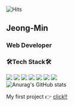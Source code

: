 <!--
**jjeongminchoi/jjeongminchoi** is a ✨ _special_ ✨ repository because its `README.md` (this file) appears on your GitHub profile.

Here are some ideas to get you started:

- 🔭 I’m currently working on ...
- 🌱 I’m currently learning ...
- 👯 I’m looking to collaborate on ...
- 🤔 I’m looking for help with ...
- 💬 Ask me about ...
- 📫 How to reach me: ...
- 😄 Pronouns: ...
- ⚡ Fun fact: ...👋
-->
![Hits](https://hits.seeyoufarm.com/api/count/incr/badge.svg?url=https://github.com/jjeongminchoi%2Fgjbae1212%2Fhit-counter&count_bg=%2379C83D&title_bg=%23555555&icon=&icon_color=%23E7E7E7&title=hits&edge_flat=true)
## Jeong-Min
### Web Developer
### 🛠Tech Stack🛠 
<img src="https://img.shields.io/badge/HTML5-E34F26?style=for-the-badge&logo=HTML5&logoColor=white"/> <img src="https://img.shields.io/badge/CSS3-1572B6?style=for-the-badge&logo=CSS3&logoColor=white"/> <img src="https://img.shields.io/badge/JAVASCRIPT-F7DF1E?style=for-the-badge&logo=javascript&logoColor=black"/> <img src="https://img.shields.io/badge/JQUERY-0769AD?style=for-the-badge&logo=JQUERY&logoColor=white"/> <img src="https://img.shields.io/badge/JAVA-007396?style=for-the-badge&logo=java&logoColor=white"/> <img src="https://img.shields.io/badge/SPRING-6DB33F?style=for-the-badge&logo=SPRING&logoColor=white"/> <img src="https://img.shields.io/badge/ORACLE-F80000?style=for-the-badge&logo=ORACLE&logoColor=white"/>       
![Anurag's GitHub stats](https://github-readme-stats.vercel.app/api?username=jjeongminchoi&theme=dracula)

My first project 👉 [click!!](https://github.com/nashs789/PopJourney.git) <br/>
<!-- My first project portfolio 👉 [click!!](https://shadow-lodge-ea6.notion.site/POPJOURNEY-b439901872c94efba830eecc649a12bb) -->
